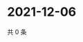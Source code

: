 # 2021-12-06

共 0 条

<!-- BEGIN WEIBO -->
<!-- 最后更新时间 Mon Dec 06 2021 07:14:41 GMT+0800 (China Standard Time) -->

<!-- END WEIBO -->
